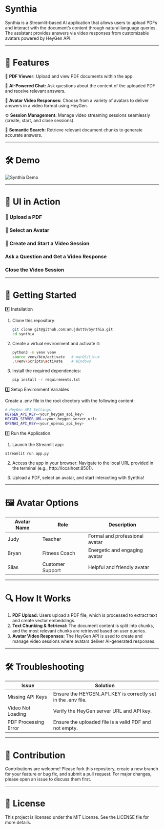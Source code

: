 # Synthia

Synthia is a Streamlit-based AI application that allows users to upload PDFs and interact with the document’s content through natural language queries. The assistant provides answers via video responses from customizable avatars powered by HeyGen API.

---

# 🌟 Features

📄 **PDF Viewer:** Upload and view PDF documents within the app.

🧠 **AI-Powered Chat:** Ask questions about the content of the uploaded PDF and receive relevant answers.

🎥 **Avatar Video Responses:** Choose from a variety of avatars to deliver answers in a video format using HeyGen.

⚙️ **Session Management:** Manage video streaming sessions seamlessly (create, start, and close sessions).

🔎 **Semantic Search:** Retrieve relevant document chunks to generate accurate answers.

---

# 🛠️ Demo

![Synthia Demo]()

---

# 🎥 UI in Action

###  📄 Upload a PDF

### 🤖 Select an Avatar


### 🎥 Create and Start a Video Session

### Ask a Question and Get a Video Response

### Close the Video Session

---

# 🚀 Getting Started

1️⃣ Installation

1. Clone this repository:
    ```bash
    git clone git@github.com:anujdutt9/Synthia.git
    cd synthia
    ```

2. Create a virtual environment and activate it:
    ```bash
   python3 -m venv venv
    source venv/bin/activate   # macOS/Linux
    .\venv\Scripts\activate    # Windows
    ```

3. Install the required dependencies:
    ```bash
    pip install -r requirements.txt
    ```

2️⃣ Setup Environment Variables

Create a .env file in the root directory with the following content:
   ```bash
   # HeyGen API Settings
  HEYGEN_API_KEY=<your_heygen_api_key>
  HEYGEN_SERVER_URL=<your_heygen_server_url>
  OPENAI_API_KEY=<your_openai_api_key>
   ```

3️⃣ Run the Application

1.	Launch the Streamlit app:
   ```bash
   streamlit run app.py
   ```

2.	Access the app in your browser: Navigate to the local URL provided in the terminal (e.g., http://localhost:8501).

3. Upload a PDF, select an avatar, and start interacting with Synthia!

---

# 🖼️ Avatar Options

| Avatar Name | Role	 |  Description   |
| ------- | ------------ | --------------------- |
| Judy	  | Teacher	     | Formal and professional avatar |
| Bryan	  | Fitness Coach |	Energetic and engaging avatar |
| Silas	  | Customer Support |	Helpful and friendly avatar |

---

# 🔍 How It Works

1.	**PDF Upload:** Users upload a PDF file, which is processed to extract text and create vector embeddings. 
2. **Text Chunking & Retrieval:** The document content is split into chunks, and the most relevant chunks are retrieved based on user queries. 
3. **Avatar Video Responses:** The HeyGen API is used to create and manage video sessions where avatars deliver AI-generated responses.

---

# 🛠️ Troubleshooting

| Issue                                                                        | Solution	                                                    | 
|------------------------------------------------------------------------------|--------------------------------------------------------------|
| Missing API Keys	                                                            | Ensure the HEYGEN_API_KEY is correctly set in the .env file. |
| Video Not Loading                                                            | 	Verify the HeyGen server URL and API key.                   |
 | PDF Processing Error | 	Ensure the uploaded file is a valid PDF and not empty.      |

---

# 🤝 Contribution

Contributions are welcome! Please fork this repository, create a new branch for your feature or bug fix, and submit a pull request. For major changes, please open an issue to discuss them first.

---

# 📜 License

This project is licensed under the MIT License. See the LICENSE file for more details.